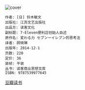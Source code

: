 ![cover](https://img3.doubanio.com/view/subject/s/public/s27882050.jpg)

    作者: [日] 铃木敏文
    出版社: 江苏文艺出版社
    出品方: 读客文化
    副标题: 7-Eleven便利店创始人自述
    原作名: 変わる力 セブンーイレブン的思考法
    译者: 顾晓琳
    出版年: 2014-12-1
    页数: 220
    定价: 36
    装帧: 平装
    丛书: 读客商业思想文库
    ISBN: 9787539977645

[豆瓣读书](https://book.douban.com/subject/26270679/)












































































































































































































































































